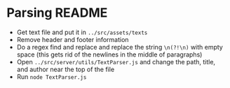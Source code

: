 # Parsing README

- Get text file and put it in `../src/assets/texts`
- Remove header and footer information
- Do a regex find and replace and replace the string `\n(?!\n)` with empty space (this gets rid of the newlines in the middle of paragraphs)
- Open `../src/server/utils/TextParser.js` and change the path, title, and author near the top of the file
- Run `node TextParser.js`
